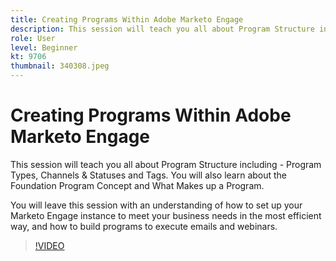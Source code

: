 ```yaml
---
title: Creating Programs Within Adobe Marketo Engage
description: This session will teach you all about Program Structure including - Program Types, Channels & Statuses and Tags. You will also learn about the Foundation Progra… (Descriptions should be between 60 and 160 characters)
role: User
level: Beginner
kt: 9706
thumbnail: 340308.jpeg
---
```


# Creating Programs Within Adobe Marketo Engage

This session will teach you all about Program Structure including - Program Types, Channels & Statuses and Tags. You will also learn about the Foundation Program Concept and What Makes up a Program.

You will leave this session with an understanding of how to set up your Marketo Engage instance to meet your business needs in the most efficient way, and how to build programs to execute emails and webinars.

>[!VIDEO](https://video.tv.adobe.com/v/340308/?quality=12&learn=on)

